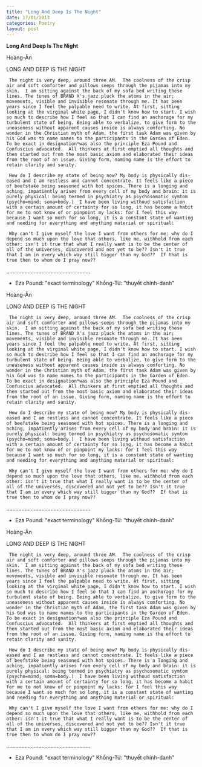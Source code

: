 ```yaml
---
title: "Long And Deep Is The Night"
date: 17/01/2013
categories: Poetry
layout: post
---
```


**Long And Deep Is The Night**

Hoàng-Ân

LONG AND DEEP IS THE NIGHT


     The night is very deep, around three AM.  The coolness of the crisp air and soft comforter and pillows seeps through the pijamas into my skin.  I am sitting against the back of my sofa bed writing these lines. The tunes of BRAND X's jazz pluck the atoms in the air; movements, visible and invisible resonate through me. It has been years since I feel the palpable need to write. At first, sitting looking at the virginal white page, I didn't know how to start. I wish so much to describe how I feel so that I can find an anchorage for my turbulent state of being. Being able to verbalize, to give form to the uneaseness without apparent causes inside is always comforting. No wonder in the Christian myth of Adam, the first task Adam was given by his God was to name names to the participants in the Garden of Eden. To be exact in designation*was also the principle Eza Pound and Confuscius advocated.  All thinkers at first emptied all thoughts and then started out from the most basic axiom and elaborated their ideas from the root of an issue. Giving form, naming name is the effort to retain clarity and sanity.

     How do I describe my state of being now? My body is physically dis-eased and I am restless and cannot concentrate. It feels like a piece of beefstake being seasoned with hot spices. There is a longing and aching, impatiently arises from every cell of my body and brain: it is purely physical: being termed in psychiatry as psychosomatic symtom (psycho=mind; soma=body.)  I have been living withoud satisfaction with a certain amount of certainty for so long, it has become a habit for me to not know of or pinpoint my lacks: for I feel this way because I want so much for so long, it is a constant state of wanting and needing for everything and anything material or spiritual:

     Why can't I give myself the love I want from others for me: why do I depend so much upon the love that others, like me, withhold from each other: isn't it true that what I really want is to be the center of all of the universes, discovered and not yet to be?? Isn't it true that I am in every which way still bigger than my God??  If that is true then to whom do I pray now??


.......................................................
*  Eza Pound: "exact terminology"
     Khổng-Tử: "thuyết chính-danh"

Hoàng-Ân

LONG AND DEEP IS THE NIGHT


     The night is very deep, around three AM.  The coolness of the crisp air and soft comforter and pillows seeps through the pijamas into my skin.  I am sitting against the back of my sofa bed writing these lines. The tunes of BRAND X's jazz pluck the atoms in the air; movements, visible and invisible resonate through me. It has been years since I feel the palpable need to write. At first, sitting looking at the virginal white page, I didn't know how to start. I wish so much to describe how I feel so that I can find an anchorage for my turbulent state of being. Being able to verbalize, to give form to the uneaseness without apparent causes inside is always comforting. No wonder in the Christian myth of Adam, the first task Adam was given by his God was to name names to the participants in the Garden of Eden. To be exact in designation*was also the principle Eza Pound and Confuscius advocated.  All thinkers at first emptied all thoughts and then started out from the most basic axiom and elaborated their ideas from the root of an issue. Giving form, naming name is the effort to retain clarity and sanity.

     How do I describe my state of being now? My body is physically dis-eased and I am restless and cannot concentrate. It feels like a piece of beefstake being seasoned with hot spices. There is a longing and aching, impatiently arises from every cell of my body and brain: it is purely physical: being termed in psychiatry as psychosomatic symtom (psycho=mind; soma=body.)  I have been living withoud satisfaction with a certain amount of certainty for so long, it has become a habit for me to not know of or pinpoint my lacks: for I feel this way because I want so much for so long, it is a constant state of wanting and needing for everything and anything material or spiritual:

     Why can't I give myself the love I want from others for me: why do I depend so much upon the love that others, like me, withhold from each other: isn't it true that what I really want is to be the center of all of the universes, discovered and not yet to be?? Isn't it true that I am in every which way still bigger than my God??  If that is true then to whom do I pray now??


.......................................................
*  Eza Pound: "exact terminology"
     Khổng-Tử: "thuyết chính-danh"

Hoàng-Ân

LONG AND DEEP IS THE NIGHT


     The night is very deep, around three AM.  The coolness of the crisp air and soft comforter and pillows seeps through the pijamas into my skin.  I am sitting against the back of my sofa bed writing these lines. The tunes of BRAND X's jazz pluck the atoms in the air; movements, visible and invisible resonate through me. It has been years since I feel the palpable need to write. At first, sitting looking at the virginal white page, I didn't know how to start. I wish so much to describe how I feel so that I can find an anchorage for my turbulent state of being. Being able to verbalize, to give form to the uneaseness without apparent causes inside is always comforting. No wonder in the Christian myth of Adam, the first task Adam was given by his God was to name names to the participants in the Garden of Eden. To be exact in designation*was also the principle Eza Pound and Confuscius advocated.  All thinkers at first emptied all thoughts and then started out from the most basic axiom and elaborated their ideas from the root of an issue. Giving form, naming name is the effort to retain clarity and sanity.

     How do I describe my state of being now? My body is physically dis-eased and I am restless and cannot concentrate. It feels like a piece of beefstake being seasoned with hot spices. There is a longing and aching, impatiently arises from every cell of my body and brain: it is purely physical: being termed in psychiatry as psychosomatic symtom (psycho=mind; soma=body.)  I have been living withoud satisfaction with a certain amount of certainty for so long, it has become a habit for me to not know of or pinpoint my lacks: for I feel this way because I want so much for so long, it is a constant state of wanting and needing for everything and anything material or spiritual:

     Why can't I give myself the love I want from others for me: why do I depend so much upon the love that others, like me, withhold from each other: isn't it true that what I really want is to be the center of all of the universes, discovered and not yet to be?? Isn't it true that I am in every which way still bigger than my God??  If that is true then to whom do I pray now??


.......................................................
*  Eza Pound: "exact terminology"
     Khổng-Tử: "thuyết chính-danh"
